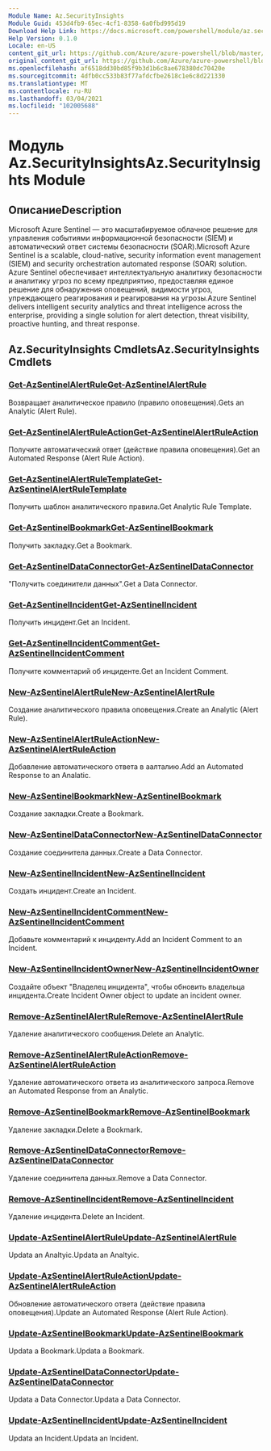 ```yaml
---
Module Name: Az.SecurityInsights
Module Guid: 453d4fb9-65ec-4cf1-8358-6a0fbd995d19
Download Help Link: https://docs.microsoft.com/powershell/module/az.securityinsights
Help Version: 0.1.0
Locale: en-US
content_git_url: https://github.com/Azure/azure-powershell/blob/master/src/SecurityInsights/SecurityInsights/help/Az.SecurityInsights.md
original_content_git_url: https://github.com/Azure/azure-powershell/blob/master/src/SecurityInsights/SecurityInsights/help/Az.SecurityInsights.md
ms.openlocfilehash: af6518dd30bd85f9b3d1b6c8ae678380dc70420e
ms.sourcegitcommit: 4dfb0cc533b83f77afdcfbe2618c1e6c8d221330
ms.translationtype: MT
ms.contentlocale: ru-RU
ms.lasthandoff: 03/04/2021
ms.locfileid: "102005688"
---
```

# <span data-ttu-id="f0e37-101">Модуль Az.SecurityInsights</span><span class="sxs-lookup"><span data-stu-id="f0e37-101">Az.SecurityInsights Module</span></span>
## <span data-ttu-id="f0e37-102">Описание</span><span class="sxs-lookup"><span data-stu-id="f0e37-102">Description</span></span>
<span data-ttu-id="f0e37-103">Microsoft Azure Sentinel — это масштабируемое облачное решение для управления событиями информационной безопасности (SIEM) и автоматический ответ системы безопасности (SOAR).</span><span class="sxs-lookup"><span data-stu-id="f0e37-103">Microsoft Azure Sentinel is a scalable, cloud-native, security information event management (SIEM) and security orchestration automated response (SOAR) solution.</span></span> <span data-ttu-id="f0e37-104">Azure Sentinel обеспечивает интеллектуальную аналитику безопасности и аналитику угроз по всему предприятию, предоставляя единое решение для обнаружения оповещений, видимости угроз, упреждающего реагирования и реагирования на угрозы.</span><span class="sxs-lookup"><span data-stu-id="f0e37-104">Azure Sentinel delivers intelligent security analytics and threat intelligence across the enterprise, providing a single solution for alert detection, threat visibility, proactive hunting, and threat response.</span></span>

## <span data-ttu-id="f0e37-105">Az.SecurityInsights Cmdlets</span><span class="sxs-lookup"><span data-stu-id="f0e37-105">Az.SecurityInsights Cmdlets</span></span>
### [<span data-ttu-id="f0e37-106">Get-AzSentinelAlertRule</span><span class="sxs-lookup"><span data-stu-id="f0e37-106">Get-AzSentinelAlertRule</span></span>](Get-AzSentinelAlertRule.md)
<span data-ttu-id="f0e37-107">Возвращает аналитическое правило (правило оповещения).</span><span class="sxs-lookup"><span data-stu-id="f0e37-107">Gets an Analytic (Alert Rule).</span></span>

### [<span data-ttu-id="f0e37-108">Get-AzSentinelAlertRuleAction</span><span class="sxs-lookup"><span data-stu-id="f0e37-108">Get-AzSentinelAlertRuleAction</span></span>](Get-AzSentinelAlertRuleAction.md)
<span data-ttu-id="f0e37-109">Получите автоматический ответ (действие правила оповещения).</span><span class="sxs-lookup"><span data-stu-id="f0e37-109">Get an Automated Response (Alert Rule Action).</span></span>

### [<span data-ttu-id="f0e37-110">Get-AzSentinelAlertRuleTemplate</span><span class="sxs-lookup"><span data-stu-id="f0e37-110">Get-AzSentinelAlertRuleTemplate</span></span>](Get-AzSentinelAlertRuleTemplate.md)
<span data-ttu-id="f0e37-111">Получить шаблон аналитического правила.</span><span class="sxs-lookup"><span data-stu-id="f0e37-111">Get Analytic Rule Template.</span></span>

### [<span data-ttu-id="f0e37-112">Get-AzSentinelBookmark</span><span class="sxs-lookup"><span data-stu-id="f0e37-112">Get-AzSentinelBookmark</span></span>](Get-AzSentinelBookmark.md)
<span data-ttu-id="f0e37-113">Получить закладку.</span><span class="sxs-lookup"><span data-stu-id="f0e37-113">Get a Bookmark.</span></span>

### [<span data-ttu-id="f0e37-114">Get-AzSentinelDataConnector</span><span class="sxs-lookup"><span data-stu-id="f0e37-114">Get-AzSentinelDataConnector</span></span>](Get-AzSentinelDataConnector.md)
<span data-ttu-id="f0e37-115">"Получить соединители данных".</span><span class="sxs-lookup"><span data-stu-id="f0e37-115">Get a Data Connector.</span></span>

### [<span data-ttu-id="f0e37-116">Get-AzSentinelIncident</span><span class="sxs-lookup"><span data-stu-id="f0e37-116">Get-AzSentinelIncident</span></span>](Get-AzSentinelIncident.md)
<span data-ttu-id="f0e37-117">Получить инцидент.</span><span class="sxs-lookup"><span data-stu-id="f0e37-117">Get an Incident.</span></span>

### [<span data-ttu-id="f0e37-118">Get-AzSentinelIncidentComment</span><span class="sxs-lookup"><span data-stu-id="f0e37-118">Get-AzSentinelIncidentComment</span></span>](Get-AzSentinelIncidentComment.md)
<span data-ttu-id="f0e37-119">Получите комментарий об инциденте.</span><span class="sxs-lookup"><span data-stu-id="f0e37-119">Get an Incident Comment.</span></span>

### [<span data-ttu-id="f0e37-120">New-AzSentinelAlertRule</span><span class="sxs-lookup"><span data-stu-id="f0e37-120">New-AzSentinelAlertRule</span></span>](New-AzSentinelAlertRule.md)
<span data-ttu-id="f0e37-121">Создание аналитического правила оповещения.</span><span class="sxs-lookup"><span data-stu-id="f0e37-121">Create an Analytic (Alert Rule).</span></span>

### [<span data-ttu-id="f0e37-122">New-AzSentinelAlertRuleAction</span><span class="sxs-lookup"><span data-stu-id="f0e37-122">New-AzSentinelAlertRuleAction</span></span>](New-AzSentinelAlertRuleAction.md)
<span data-ttu-id="f0e37-123">Добавление автоматического ответа в аалталию.</span><span class="sxs-lookup"><span data-stu-id="f0e37-123">Add an Automated Response to an Analatic.</span></span>

### [<span data-ttu-id="f0e37-124">New-AzSentinelBookmark</span><span class="sxs-lookup"><span data-stu-id="f0e37-124">New-AzSentinelBookmark</span></span>](New-AzSentinelBookmark.md)
<span data-ttu-id="f0e37-125">Создание закладки.</span><span class="sxs-lookup"><span data-stu-id="f0e37-125">Create a Bookmark.</span></span>

### [<span data-ttu-id="f0e37-126">New-AzSentinelDataConnector</span><span class="sxs-lookup"><span data-stu-id="f0e37-126">New-AzSentinelDataConnector</span></span>](New-AzSentinelDataConnector.md)
<span data-ttu-id="f0e37-127">Создание соединитела данных.</span><span class="sxs-lookup"><span data-stu-id="f0e37-127">Create a Data Connector.</span></span>

### [<span data-ttu-id="f0e37-128">New-AzSentinelIncident</span><span class="sxs-lookup"><span data-stu-id="f0e37-128">New-AzSentinelIncident</span></span>](New-AzSentinelIncident.md)
<span data-ttu-id="f0e37-129">Создать инцидент.</span><span class="sxs-lookup"><span data-stu-id="f0e37-129">Create an Incident.</span></span>

### [<span data-ttu-id="f0e37-130">New-AzSentinelIncidentComment</span><span class="sxs-lookup"><span data-stu-id="f0e37-130">New-AzSentinelIncidentComment</span></span>](New-AzSentinelIncidentComment.md)
<span data-ttu-id="f0e37-131">Добавьте комментарий к инциденту.</span><span class="sxs-lookup"><span data-stu-id="f0e37-131">Add an Incident Comment to an Incident.</span></span>

### [<span data-ttu-id="f0e37-132">New-AzSentinelIncidentOwner</span><span class="sxs-lookup"><span data-stu-id="f0e37-132">New-AzSentinelIncidentOwner</span></span>](New-AzSentinelIncidentOwner.md)
<span data-ttu-id="f0e37-133">Создайте объект "Владелец инцидента", чтобы обновить владельца инцидента.</span><span class="sxs-lookup"><span data-stu-id="f0e37-133">Create Incident Owner object to update an incident owner.</span></span>

### [<span data-ttu-id="f0e37-134">Remove-AzSentinelAlertRule</span><span class="sxs-lookup"><span data-stu-id="f0e37-134">Remove-AzSentinelAlertRule</span></span>](Remove-AzSentinelAlertRule.md)
<span data-ttu-id="f0e37-135">Удаление аналитического сообщения.</span><span class="sxs-lookup"><span data-stu-id="f0e37-135">Delete an Analytic.</span></span>

### [<span data-ttu-id="f0e37-136">Remove-AzSentinelAlertRuleAction</span><span class="sxs-lookup"><span data-stu-id="f0e37-136">Remove-AzSentinelAlertRuleAction</span></span>](Remove-AzSentinelAlertRuleAction.md)
<span data-ttu-id="f0e37-137">Удаление автоматического ответа из аналитического запроса.</span><span class="sxs-lookup"><span data-stu-id="f0e37-137">Remove an Automated Response from an Analytic.</span></span>

### [<span data-ttu-id="f0e37-138">Remove-AzSentinelBookmark</span><span class="sxs-lookup"><span data-stu-id="f0e37-138">Remove-AzSentinelBookmark</span></span>](Remove-AzSentinelBookmark.md)
<span data-ttu-id="f0e37-139">Удаление закладки.</span><span class="sxs-lookup"><span data-stu-id="f0e37-139">Delete a Bookmark.</span></span>

### [<span data-ttu-id="f0e37-140">Remove-AzSentinelDataConnector</span><span class="sxs-lookup"><span data-stu-id="f0e37-140">Remove-AzSentinelDataConnector</span></span>](Remove-AzSentinelDataConnector.md)
<span data-ttu-id="f0e37-141">Удаление соединитела данных.</span><span class="sxs-lookup"><span data-stu-id="f0e37-141">Remove a Data Connector.</span></span>

### [<span data-ttu-id="f0e37-142">Remove-AzSentinelIncident</span><span class="sxs-lookup"><span data-stu-id="f0e37-142">Remove-AzSentinelIncident</span></span>](Remove-AzSentinelIncident.md)
<span data-ttu-id="f0e37-143">Удаление инцидента.</span><span class="sxs-lookup"><span data-stu-id="f0e37-143">Delete an Incident.</span></span>

### [<span data-ttu-id="f0e37-144">Update-AzSentinelAlertRule</span><span class="sxs-lookup"><span data-stu-id="f0e37-144">Update-AzSentinelAlertRule</span></span>](Update-AzSentinelAlertRule.md)
<span data-ttu-id="f0e37-145">Updata an Analtyic.</span><span class="sxs-lookup"><span data-stu-id="f0e37-145">Updata an Analtyic.</span></span>

### [<span data-ttu-id="f0e37-146">Update-AzSentinelAlertRuleAction</span><span class="sxs-lookup"><span data-stu-id="f0e37-146">Update-AzSentinelAlertRuleAction</span></span>](Update-AzSentinelAlertRuleAction.md)
<span data-ttu-id="f0e37-147">Обновление автоматического ответа (действие правила оповещения).</span><span class="sxs-lookup"><span data-stu-id="f0e37-147">Update an Automated Response (Alert Rule Action).</span></span>

### [<span data-ttu-id="f0e37-148">Update-AzSentinelBookmark</span><span class="sxs-lookup"><span data-stu-id="f0e37-148">Update-AzSentinelBookmark</span></span>](Update-AzSentinelBookmark.md)
<span data-ttu-id="f0e37-149">Updata a Bookmark.</span><span class="sxs-lookup"><span data-stu-id="f0e37-149">Updata a Bookmark.</span></span>

### [<span data-ttu-id="f0e37-150">Update-AzSentinelDataConnector</span><span class="sxs-lookup"><span data-stu-id="f0e37-150">Update-AzSentinelDataConnector</span></span>](Update-AzSentinelDataConnector.md)
<span data-ttu-id="f0e37-151">Updata a Data Connector.</span><span class="sxs-lookup"><span data-stu-id="f0e37-151">Updata a Data Connector.</span></span>

### [<span data-ttu-id="f0e37-152">Update-AzSentinelIncident</span><span class="sxs-lookup"><span data-stu-id="f0e37-152">Update-AzSentinelIncident</span></span>](Update-AzSentinelIncident.md)
<span data-ttu-id="f0e37-153">Updata an Incident.</span><span class="sxs-lookup"><span data-stu-id="f0e37-153">Updata an Incident.</span></span>
